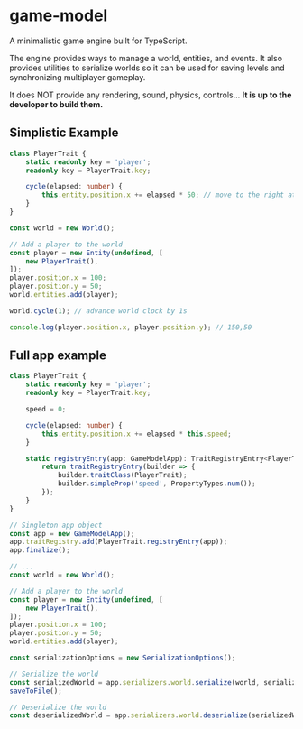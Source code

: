 # game-model

A minimalistic game engine built for TypeScript.

The engine provides ways to manage a world, entities, and events. It also provides utilities to serialize worlds so it can be used for saving levels and synchronizing multiplayer gameplay.

It does NOT provide any rendering, sound, physics, controls... **It is up to the developer to build them.**

## Simplistic Example

```typescript
class PlayerTrait {
    static readonly key = 'player';
    readonly key = PlayerTrait.key;

    cycle(elapsed: number) {
        this.entity.position.x += elapsed * 50; // move to the right at 50px/s
    }
}

const world = new World();

// Add a player to the world
const player = new Entity(undefined, [
    new PlayerTrait(),
]);
player.position.x = 100;
player.position.y = 50;
world.entities.add(player);

world.cycle(1); // advance world clock by 1s

console.log(player.position.x, player.position.y); // 150,50
```

## Full app example

```typescript
class PlayerTrait {
    static readonly key = 'player';
    readonly key = PlayerTrait.key;

    speed = 0;

    cycle(elapsed: number) {
        this.entity.position.x += elapsed * this.speed;
    }

    static registryEntry(app: GameModelApp): TraitRegistryEntry<PlayerTrait> {
        return traitRegistryEntry(builder => {
            builder.traitClass(PlayerTrait);
            builder.simpleProp('speed', PropertyTypes.num());
        });
    }
}

// Singleton app object
const app = new GameModelApp();
app.traitRegistry.add(PlayerTrait.registryEntry(app));
app.finalize();

// ...
const world = new World();

// Add a player to the world
const player = new Entity(undefined, [
    new PlayerTrait(),
]);
player.position.x = 100;
player.position.y = 50;
world.entities.add(player);

const serializationOptions = new SerializationOptions();

// Serialize the world
const serializedWorld = app.serializers.world.serialize(world, serializationOptions);
saveToFile();

// Deserialize the world
const deserializedWorld = app.serializers.world.deserialize(serializedWorld, serializationOptions);
```